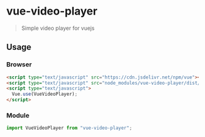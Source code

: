 # vue-video-player

> Simple video player for vuejs

## Usage

### Browser

```html
<script type="text/javascript" src="https://cdn.jsdelivr.net/npm/vue"></script>
<script type="text/javascript" src="node_modules/vue-video-player/dist/vue-video-player.min.js"></script>
<script type="text/javascript">
  Vue.use(VueVideoPlayer);
</script>
```

### Module

```js
import VueVideoPlayer from "vue-video-player";
```
